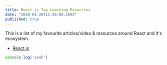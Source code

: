 ```yaml
---
title: React.js Top Learning Resources
date: "2018-01-20T11:46:00.169Z"
published: true
---
```


This is a list of my favourite articles/video & resources around React and it's ecosystem.

* [React.js ](https://reactjs.org/)

```javascript
console.log('yeah')
```
